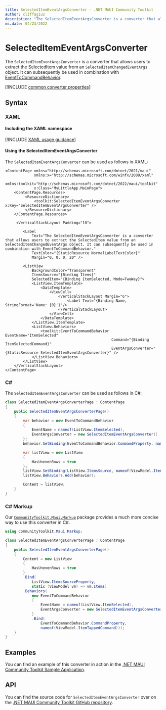 ```yaml
---
title: SelectedItemEventArgsConverter - .NET MAUI Community Toolkit
author: cliffagius
description: "The SelectedItemEventArgsConverter is a converter that allows users to extract the SelectedItem value from an SelectedItemChangedEventArgs object. It can subsequently be used in combination with EventToCommandBehavior"
ms.date: 04/23/2022
---
```


# SelectedItemEventArgsConverter

The `SelectedItemEventArgsConverter` is a converter that allows users to extract the SelectedItem value from an `SelectedItemChangedEventArgs` object. It can subsequently be used in combination with [EventToCommandBehavior](../behaviors/event-to-command-behavior.md).

[!INCLUDE [common converter properties](../includes/communitytoolkit-converter.md)]

## Syntax

### XAML

#### Including the XAML namespace

[!INCLUDE [XAML usage guidance](../includes/xaml-usage.md)]

#### Using the SelectedItemEventArgsConverter

The `SelectedItemEventArgsConverter` can be used as follows in XAML:

```xaml
<ContentPage xmlns="http://schemas.microsoft.com/dotnet/2021/maui"
             xmlns:x="http://schemas.microsoft.com/winfx/2009/xaml"
             xmlns:toolkit="http://schemas.microsoft.com/dotnet/2022/maui/toolkit"
             x:Class="MyLittleApp.MainPage">
    <ContentPage.Resources>
         <ResourceDictionary>
             <toolkit:SelectedItemEventArgsConverter x:Key="SelectedItemEventArgsConverter" />
         </ResourceDictionary>
    </ContentPage.Resources>

     <VerticalStackLayout Padding="10">

        <Label
            Text="The SelectedItemEventArgsConverter is a converter that allows users to extract the SelectedItem value from an SelectedItemChangedEventArgs object. It can subsequently be used in combination with EventToCommandBehavior."
            TextColor="{StaticResource NormalLabelTextColor}"
            Margin="0, 0, 0, 20" />

        <ListView
            BackgroundColor="Transparent"
            ItemsSource="{Binding Items}"
            SelectedItem="{Binding ItemSelected, Mode=TwoWay}">
            <ListView.ItemTemplate>
                <DataTemplate>
                    <ViewCell>
                        <VerticalStackLayout Margin="6">
                            <Label Text="{Binding Name, StringFormat='Name: {0}'}"/>
                        </VerticalStackLayout>
                    </ViewCell>
                </DataTemplate>
            </ListView.ItemTemplate>
            <ListView.Behaviors>
                <toolkit:EventToCommandBehavior EventName="ItemSelected"
                                                Command="{Binding ItemSelectedCommand}"
                                                EventArgsConverter="{StaticResource SelectedItemEventArgsConverter}" />
            </ListView.Behaviors>
        </ListView>
    </VerticalStackLayout>
</ContentPage>
```

### C#

The `SelectedItemEventArgsConverter` can be used as follows in C#:

```csharp
class SelectedItemEventArgsConverterPage : ContentPage
{
    public SelectedItemEventArgsConverterPage()
    {
        var behavior = new EventToCommandBehavior
        {
            EventName = nameof(ListView.ItemSelected),
            EventArgsConverter = new SelectedItemEventArgsConverter()
        };
        behavior.SetBinding(EventToCommandBehavior.CommandProperty, nameof(ViewModel.ItemSelectedCommand);

        var listView = new ListView 
        { 
            HasUnevenRows = true 
        };
        listView.SetBinding(ListView.ItemsSource, nameof(ViewModel.Items));
        listView.Behaviors.Add(behavior);

        Content = listView;
    }
}
```

### C# Markup

Our [`CommunityToolkit.Maui.Markup`](../markup/markup.md) package provides a much more concise way to use this converter in C#.

```csharp
using CommunityToolkit.Maui.Markup;

class SelectedItemEventArgsConverterPage : ContentPage
{
    public SelectedItemEventArgsConverterPage()
    {
        Content = new ListView
        {
            HasUnevenRows = true
        }
        .Bind(
            ListView.ItemsSourceProperty,
            static (ViewModel vm) => vm.Items)
        .Behaviors(
            new EventToCommandBehavior
            {
                EventName = nameof(ListView.ItemSelected),
                EventArgsConverter = new SelectedItemEventArgsConverter()
            }
            .Bind(
                EventToCommandBehavior.CommandProperty, 
                nameof(ViewModel.ItemTappedCommand)));                   
    }
}
```

## Examples

You can find an example of this converter in action in the [.NET MAUI Community Toolkit Sample Application](https://github.com/CommunityToolkit/Maui/blob/main/samples/CommunityToolkit.Maui.Sample/Pages/Converters/SelectedItemEventArgsConverterPage.xaml).

## API

You can find the source code for `SelectedItemEventArgsConverter` over on the [.NET MAUI Community Toolkit GitHub repository](https://github.com/CommunityToolkit/Maui/blob/main/src/CommunityToolkit.Maui/Converters/SelectedItemEventArgsConverter.shared.cs).
